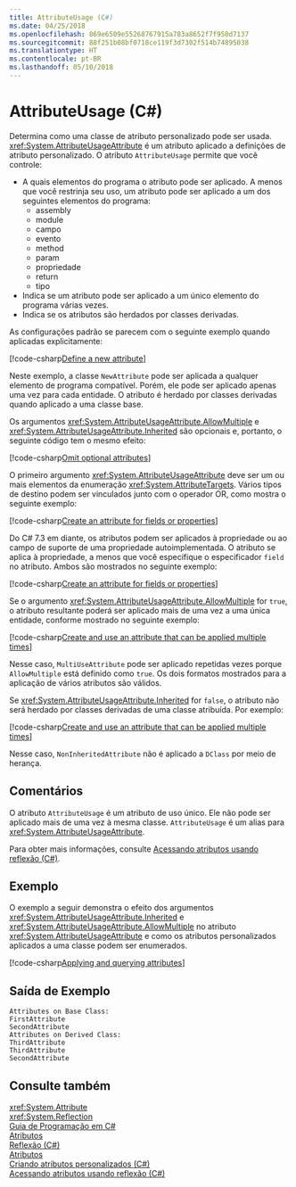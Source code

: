 ```yaml
---
title: AttributeUsage (C#)
ms.date: 04/25/2018
ms.openlocfilehash: 869e6509e55268767915a783a8652f7f950d7137
ms.sourcegitcommit: 88f251b08bf0718ce119f3d7302f514b74895038
ms.translationtype: HT
ms.contentlocale: pt-BR
ms.lasthandoff: 05/10/2018
---
```

# <a name="attributeusage-c"></a>AttributeUsage (C#)

Determina como uma classe de atributo personalizado pode ser usada. <xref:System.AttributeUsageAttribute> é um atributo aplicado a definições de atributo personalizado. O atributo `AttributeUsage` permite que você controle:

- A quais elementos do programa o atributo pode ser aplicado. A menos que você restrinja seu uso, um atributo pode ser aplicado a um dos seguintes elementos do programa:
  - assembly
  - module
  - campo
  - evento
  - method
  - param
  - propriedade
  - return
  - tipo
- Indica se um atributo pode ser aplicado a um único elemento do programa várias vezes.
- Indica se os atributos são herdados por classes derivadas.

As configurações padrão se parecem com o seguinte exemplo quando aplicadas explicitamente:

[!code-csharp[Define a new attribute](../../../../../samples/snippets/csharp/attributes/NewAttribute.cs#1)]

Neste exemplo, a classe `NewAttribute` pode ser aplicada a qualquer elemento de programa compatível. Porém, ele pode ser aplicado apenas uma vez para cada entidade. O atributo é herdado por classes derivadas quando aplicado a uma classe base.

Os argumentos <xref:System.AttributeUsageAttribute.AllowMultiple> e <xref:System.AttributeUsageAttribute.Inherited> são opcionais e, portanto, o seguinte código tem o mesmo efeito:

[!code-csharp[Omit optional attributes](../../../../../samples/snippets/csharp/attributes/NewAttribute.cs#2)]

O primeiro argumento <xref:System.AttributeUsageAttribute> deve ser um ou mais elementos da enumeração <xref:System.AttributeTargets>. Vários tipos de destino podem ser vinculados junto com o operador OR, como mostra o seguinte exemplo:

[!code-csharp[Create an attribute for fields or properties](../../../../../samples/snippets/csharp/attributes/NewPropertyOrFieldAttribute.cs#1)]

Do C# 7.3 em diante, os atributos podem ser aplicados à propriedade ou ao campo de suporte de uma propriedade autoimplementada. O atributo se aplica à propriedade, a menos que você especifique o especificador `field` no atributo. Ambos são mostrados no seguinte exemplo:

[!code-csharp[Create an attribute for fields or properties](../../../../../samples/snippets/csharp/attributes/NewPropertyOrFieldAttribute.cs#2)]

Se o argumento <xref:System.AttributeUsageAttribute.AllowMultiple> for `true`, o atributo resultante poderá ser aplicado mais de uma vez a uma única entidade, conforme mostrado no seguinte exemplo:

[!code-csharp[Create and use an attribute that can be applied multiple times](../../../../../samples/snippets/csharp/attributes/MultiUseAttribute.cs#1)]

Nesse caso, `MultiUseAttribute` pode ser aplicado repetidas vezes porque `AllowMultiple` está definido como `true`. Os dois formatos mostrados para a aplicação de vários atributos são válidos.

Se <xref:System.AttributeUsageAttribute.Inherited> for `false`, o atributo não será herdado por classes derivadas de uma classe atribuída. Por exemplo:

[!code-csharp[Create and use an attribute that can be applied multiple times](../../../../../samples/snippets/csharp/attributes/NonInheritedAttribute.cs#1)]

Nesse caso, `NonInheritedAttribute` não é aplicado a `DClass` por meio de herança.

## <a name="remarks"></a>Comentários

O atributo `AttributeUsage` é um atributo de uso único. Ele não pode ser aplicado mais de uma vez à mesma classe. `AttributeUsage` é um alias para <xref:System.AttributeUsageAttribute>.

Para obter mais informações, consulte [Acessando atributos usando reflexão (C#)](accessing-attributes-by-using-reflection.md).

## <a name="example"></a>Exemplo

O exemplo a seguir demonstra o efeito dos argumentos <xref:System.AttributeUsageAttribute.Inherited> e <xref:System.AttributeUsageAttribute.AllowMultiple> no atributo <xref:System.AttributeUsageAttribute> e como os atributos personalizados aplicados a uma classe podem ser enumerados.

[!code-csharp[Applying and querying attributes](../../../../../samples/snippets/csharp/attributes/Program.cs#1)]

## <a name="sample-output"></a>Saída de Exemplo

```text
Attributes on Base Class:
FirstAttribute
SecondAttribute
Attributes on Derived Class:
ThirdAttribute
ThirdAttribute
SecondAttribute
```

## <a name="see-also"></a>Consulte também
 <xref:System.Attribute>  
 <xref:System.Reflection>  
 [Guia de Programação em C#](../..//index.md)  
 [Atributos](../../../..//standard/attributes/index.md)  
 [Reflexão (C#)](../reflection.md)  
 [Atributos](index.md)  
 [Criando atributos personalizados (C#)](creating-custom-attributes.md)  
 [Acessando atributos usando reflexão (C#)](accessing-attributes-by-using-reflection.md)
